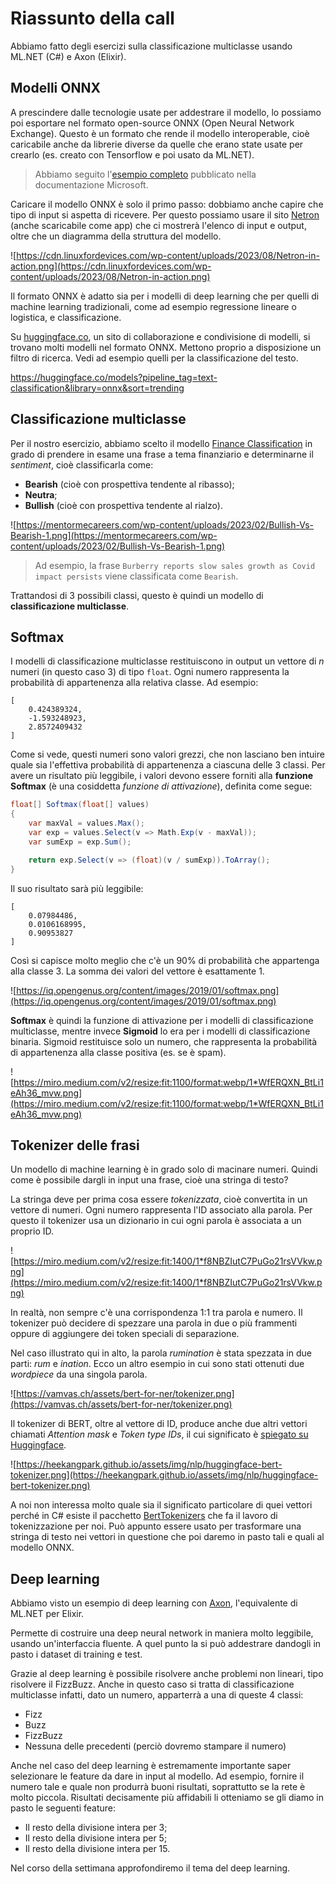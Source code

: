 # Riassunto della call

Abbiamo fatto degli esercizi sulla classificazione multiclasse usando ML.NET (C#) e Axon (Elixir).

## Modelli ONNX

A prescindere dalle tecnologie usate per addestrare il modello, lo possiamo poi esportare nel formato open-source ONNX (Open Neural Network Exchange). Questo è un formato che rende il modello interoperable, cioè caricabile anche da librerie diverse da quelle che erano state usate per crearlo (es. creato con Tensorflow e poi usato da ML.NET).

> Abbiamo seguito l'[esempio completo](https://learn.microsoft.com/en-us/azure/machine-learning/how-to-use-automl-onnx-model-dotnet) pubblicato nella documentazione Microsoft.

Caricare il modello ONNX è solo il primo passo: dobbiamo anche capire che tipo di input si aspetta di ricevere. Per questo possiamo usare il sito [Netron](https://netron.app/) (anche scaricabile come app) che ci mostrerà l'elenco di input e output, oltre che un diagramma della struttura del modello.

![https://cdn.linuxfordevices.com/wp-content/uploads/2023/08/Netron-in-action.png](https://cdn.linuxfordevices.com/wp-content/uploads/2023/08/Netron-in-action.png)


Il formato ONNX è adatto sia per i modelli di deep learning che per quelli di machine learning tradizionali, come ad esempio regressione lineare o logistica, e classificazione.

Su [huggingface.co](huggingface.co), un sito di collaborazione e condivisione di modelli, si trovano molti modelli nel formato ONNX. Mettono proprio a disposizione un filtro di ricerca. Vedi ad esempio quelli per la classificazione del testo.

https://huggingface.co/models?pipeline_tag=text-classification&library=onnx&sort=trending

## Classificazione multiclasse
Per il nostro esercizio, abbiamo scelto il modello [Finance Classification](https://huggingface.co/nickmuchi/sec-bert-finetuned-finance-classification) in grado di prendere in esame una frase a tema finanziario e determinarne il _sentiment_, cioè classificarla come:
 - **Bearish** (cioè con prospettiva tendente al ribasso);
 - **Neutra**;
 - **Bullish** (cioè con prospettiva tendente al rialzo).

 ![https://mentormecareers.com/wp-content/uploads/2023/02/Bullish-Vs-Bearish-1.png](https://mentormecareers.com/wp-content/uploads/2023/02/Bullish-Vs-Bearish-1.png)

 > Ad esempio, la frase `Burberry reports slow sales growth as Covid impact persists` viene classificata come `Bearish`.
 
 Trattandosi di 3 possibili classi, questo è quindi un modello di **classificazione multiclasse**.

## Softmax
I modelli di classificazione multiclasse restituiscono in output un vettore di _n_ numeri (in questo caso 3) di tipo `float`. Ogni numero rappresenta la probabilità di appartenenza alla relativa classe. Ad esempio:

```
[
    0.424389324,
    -1.593248923,
    2.8572409432
]
```

Come si vede, questi numeri sono valori grezzi, che non lasciano ben intuire quale sia l'effettiva probabilità di appartenenza a ciascuna delle 3 classi. Per avere un risultato più leggibile, i valori devono essere forniti alla **funzione Softmax** (è una cosiddetta *funzione di attivazione*), definita come segue:

``` csharp
float[] Softmax(float[] values)
{
    var maxVal = values.Max();
    var exp = values.Select(v => Math.Exp(v - maxVal));
    var sumExp = exp.Sum();

    return exp.Select(v => (float)(v / sumExp)).ToArray();
}
```

Il suo risultato sarà più leggibile:
```
[
    0.07984486,
    0.0106168995,
    0.90953827
]
```

Così si capisce molto meglio che c'è un 90% di probabilità che appartenga alla classe 3. La somma dei valori del vettore è esattamente 1.

![https://iq.opengenus.org/content/images/2019/01/softmax.png](https://iq.opengenus.org/content/images/2019/01/softmax.png)

**Softmax** è quindi la funzione di attivazione per i modelli di classificazione multiclasse, mentre invece **Sigmoid** lo era per i modelli di classificazione binaria. Sigmoid restituisce solo un numero, che rappresenta la probabilità di appartenenza alla classe positiva (es. se è spam).

![https://miro.medium.com/v2/resize:fit:1100/format:webp/1*WfERQXN_BtLi1eAh36_mvw.png](https://miro.medium.com/v2/resize:fit:1100/format:webp/1*WfERQXN_BtLi1eAh36_mvw.png)

## Tokenizer delle frasi
Un modello di machine learning è in grado solo di macinare numeri. Quindi come è possibile dargli in input una frase, cioè una stringa di testo?

La stringa deve per prima cosa essere *tokenizzata*, cioè convertita in un vettore di numeri. Ogni numero rappresenta l'ID associato alla parola. Per questo il tokenizer usa un dizionario in cui ogni parola è associata a un proprio ID.

![https://miro.medium.com/v2/resize:fit:1400/1*f8NBZIutC7PuGo21rsVVkw.png](https://miro.medium.com/v2/resize:fit:1400/1*f8NBZIutC7PuGo21rsVVkw.png)

In realtà, non sempre c'è una corrispondenza 1:1 tra parola e numero. Il tokenizer può decidere di spezzare una parola in due o più frammenti oppure di aggiungere dei token speciali di separazione.

Nel caso illustrato qui in alto, la parola _rumination_ è stata spezzata in due parti: _rum_ e _ination_. Ecco un altro esempio in cui sono stati ottenuti due _wordpiece_ da una singola parola.

![https://vamvas.ch/assets/bert-for-ner/tokenizer.png](https://vamvas.ch/assets/bert-for-ner/tokenizer.png)

Il tokenizer di BERT, oltre al vettore di ID, produce anche due altri vettori chiamati _Attention mask_ e _Token type IDs_, il cui significato è [spiegato su Huggingface](https://huggingface.co/transformers/v3.2.0/glossary.html#attention-mask).

![https://heekangpark.github.io/assets/img/nlp/huggingface-bert-tokenizer.png](https://heekangpark.github.io/assets/img/nlp/huggingface-bert-tokenizer.png)

A noi non interessa molto quale sia il significato particolare di quei vettori perché in C# esiste il pacchetto [BertTokenizers](https://github.com/NMZivkovic/BertTokenizers) che fa il lavoro di tokenizzazione per noi. Può appunto essere usato per trasformare una stringa di testo nei vettori in questione che poi daremo in pasto tali e quali al modello ONNX.

## Deep learning

Abbiamo visto un esempio di deep learning con [Axon](https://hexdocs.pm/axon/Axon.html), l'equivalente di ML.NET per Elixir.

Permette di costruire una deep neural network in maniera molto leggibile, usando un'interfaccia fluente. A quel punto la si può addestrare dandogli in pasto i dataset di training e test.

Grazie al deep learning è possibile risolvere anche problemi non lineari, tipo risolvere il FizzBuzz. Anche in questo caso si tratta di classificazione multiclasse infatti, dato un numero, apparterrà a una di queste 4 classi:

 - Fizz
 - Buzz
 - FizzBuzz
 - Nessuna delle precedenti (perciò dovremo stampare il numero)

Anche nel caso del deep learning è estremamente importante saper selezionare le feature da dare in input al modello. Ad esempio, fornire il numero tale e quale non produrrà buoni risultati, soprattutto se la rete è molto piccola. Risultati decisamente più affidabili li otteniamo se gli diamo in pasto le seguenti feature:
 - Il resto della divisione intera per 3;
 - Il resto della divisione intera per 5;
 - Il resto della divisione intera per 15.

Nel corso della settimana approfondiremo il tema del deep learning.